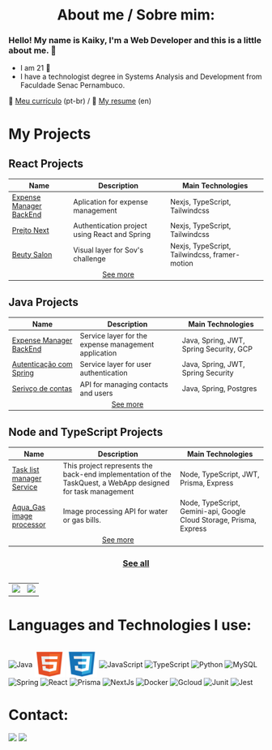 # <h1 align="center">About me / Sobre mim:</h1>


### Hello! My name is Kaiky, I'm a Web Developer and this is a little about me. 👋

- I am 21 🙂
- I have a technologist degree in Systems Analysis and Development from Faculdade Senac Pernambuco.

🔗 [Meu currículo](https://github.com/user-attachments/files/17545641/Kaiky_Tupinamba-desenvolvedor_de_softwate.pdf) (pt-br) / 🔗 [My resume](https://github.com/user-attachments/files/17634915/Kaiky_Tupinamba_software_developer.pdf) (en)



# My Projects

## React Projects

| Name                                                                | Description                               | Main Technologies               |
|---------------------------------------------------------------------|-----------------------------------------|--------------------------------------|
| [Expense Manager BackEnd](https://github.com/kaikyMoura/expense-manager)  | Aplication for expense management  | Nexjs, TypeScript, Tailwindcss |
| [Prejto Next](https://github.com/kaikyMoura/projeto-next-react)  | Authentication project using React and Spring  | Nexjs, TypeScript, Tailwindcss |
| [Beuty Salon](https://github.com/kaikyMoura/frontEnd-beutysalon)  | Visual layer for Sov's challenge | Nexjs, TypeScript, Tailwindcss, framer-motion |
|                                                  | <div align="center"> <a href="https://github.com/kaikyMoura?tab=repositories&q=&type=&language=java&sort=">See more</a> </div> |               |


## Java Projects

| Name                                                                | Description                               | Main Technologies               |
|---------------------------------------------------------------------|-----------------------------------------|--------------------------------------|
| [Expense Manager BackEnd](https://github.com/kaikyMoura/backEnd-ExpenseManager)  | Service layer for the expense management application  | Java, Spring, JWT, Spring Security, GCP |
| [Autenticação com Spring](https://github.com/kaikyMoura/autenticacao---spring-Security) | Service layer for user authentication | Java, Spring, JWT, Spring Security |
| [Serivço de contas](https://github.com/kaikyMoura/spring-account-service)| API for managing contacts and users | Java, Spring, Postgres |
|                                                  | <div align="center"> <a href="https://github.com/kaikyMoura?tab=repositories&q=&type=&language=java&sort=">See more</a> </div> |               |


## Node and TypeScript Projects

| Name                                                                | Description                               | Main Technologies               |
|---------------------------------------------------------------------|-----------------------------------------|--------------------------------------|
| [Task list manager Service](https://github.com/kaikyMoura/taskList_manager_service)  | This project represents the back-end implementation of the TaskQuest, a WebApp designed for task management  | Node, TypeScript, JWT, Prisma, Express |
| [Aqua_Gas image processor](https://github.com/kaikyMoura/aqua_gas_image_processor) | Image processing API for water or gas bills. |  Node, TypeScript, Gemini-api, Google Cloud Storage, Prisma, Express |
|                                                  | <div align="center"> <a href="https://github.com/kaikyMoura?tab=repositories&q=&type=&language=typescript&sort=">See more</a> </div> |               |

 ### <div align="center"> <a href="https://github.com/kaikyMoura?tab=repositories">See all</a> </div>

##




<table>
  <tr>
    <td>
      <a href="https://github.com/KaikyMoura">
        <img height="180em" src="https://github-readme-stats.vercel.app/api?username=KaikyMoura&show_icons=true&theme=dracula"/>
      </a>
    </td>
    <td>
      <a href="https://github.com/KaikyMoura">
        <img height="180em" src="https://github-readme-stats.vercel.app/api/top-langs/?username=KaikyMoura&layout=compact&langs_count=7&theme=dracula"/>
      </a>
    </td>
  </tr>
</table>



# Languages and Technologies I use:

<div dir="auto">
  <br>
    <img align="center" alt="Java" height="50" width="60" src="https://cdn.jsdelivr.net/gh/devicons/devicon/icons/java/java-plain.svg" style="max-width: 100%;">
     <img align="center" alt="HTML" height="50" width="60" src="https://raw.githubusercontent.com/devicons/devicon/master/icons/html5/html5-original.svg" style="max-width: 100%;">
    <img align="center" alt="CSS" height="50" width="60" src="https://raw.githubusercontent.com/devicons/devicon/master/icons/css3/css3-original.svg" style="max-width: 100%;">
    <img align="center" alt="JavaScript" height="50" width="60" src="https://cdn.jsdelivr.net/gh/devicons/devicon/icons/javascript/javascript-original.svg" style="max-width: 100%;">
    <img align="center" alt="TypeScript" height="50" width="60" src="https://cdn.jsdelivr.net/gh/devicons/devicon/icons/typescript/typescript-original.svg" style="max-width: 100%;">   
    <img align="center" alt="Python" height="50" width="60" src="https://cdn.jsdelivr.net/gh/devicons/devicon/icons/python/python-original.svg" style="max-width: 100%;">
    <img align="center" alt="MySQL" height="50" width="60" src="https://cdn.jsdelivr.net/gh/devicons/devicon/icons/mysql/mysql-original.svg" style="max-width: 100%;">
    <img align="center" alt="Spring" height="50" width="60" src="https://cdn.jsdelivr.net/gh/devicons/devicon/icons/spring/spring-original.svg" style="max-width: 100%;">
    <img align="center" alt="React" height="50" width="60" src="https://cdn.jsdelivr.net/gh/devicons/devicon/icons/react/react-original.svg" style="max-width: 100%;">
    <img align="center" alt="Prisma" height="50" width="60" src="https://cdn.jsdelivr.net/gh/devicons/devicon@latest/icons/prisma/prisma-original-wordmark.svg" style="max-width: 100%;"/>
    <img align="center" alt="NextJs" height="50" width="60" src="https://cdn.jsdelivr.net/gh/devicons/devicon@latest/icons/nextjs/nextjs-original.svg" style="max-width: 100%;" >
    <img align="center" alt="Docker" height="50" width="60" src="https://cdn.jsdelivr.net/gh/devicons/devicon@latest/icons/docker/docker-plain-wordmark.svg" style="max-width: 100%;"/>
<img align="center" alt="Gcloud" height="50" width="60" src="https://cdn.jsdelivr.net/gh/devicons/devicon@latest/icons/googlecloud/googlecloud-original.svg"  style="max-width: 100%;" />
<img align="center" alt="Junit" height="50" width="60" src="https://cdn.jsdelivr.net/gh/devicons/devicon@latest/icons/junit/junit-original-wordmark.svg"  style="max-width: 100%;" />
<img align="center" alt="Jest" height="50" width="60" src="https://cdn.jsdelivr.net/gh/devicons/devicon@latest/icons/jest/jest-plain.svg" style="max-width: 100%;"/> 
                                       
</div>



# Contact:
<div>
<a href = "mailto:kaikymoura972@gmail.com"><img src="https://img.shields.io/badge/-Gmail-%23333?style=for-the-badge&logo=gmail&logoColor=red" target="_blank"></a>
<a href="https://www.linkedin.com/in/kaiky-de-moura-tupinamba" target="_blank"><img src="https://img.shields.io/badge/-LinkedIn-%230077B5?style=for-the-badge&logo=linkedin&logoColor=white" target="_blank"></a>


</div>
